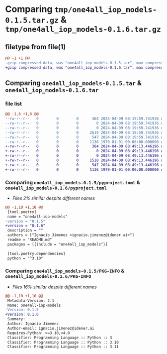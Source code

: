 # Comparing `tmp/one4all_iop_models-0.1.5.tar.gz` & `tmp/one4all_iop_models-0.1.6.tar.gz`

## filetype from file(1)

```diff
@@ -1 +1 @@
-gzip compressed data, was "one4all_iop_models-0.1.5.tar", max compression
+gzip compressed data, was "one4all_iop_models-0.1.6.tar", max compression
```

## Comparing `one4all_iop_models-0.1.5.tar` & `one4all_iop_models-0.1.6.tar`

### file list

```diff
@@ -1,6 +1,6 @@
--rw-r--r--   0        0        0      364 2024-04-09 08:19:59.741936 one4all_iop_models-0.1.5/README.md
--rw-r--r--   0        0        0        0 2024-04-09 08:19:59.741936 one4all_iop_models-0.1.5/one4all_iop_models/__init__.py
--rw-r--r--   0        0        0        0 2024-04-09 08:19:59.741936 one4all_iop_models-0.1.5/one4all_iop_models/ros_models/__init__.py
--rw-r--r--   0        0        0     2619 2024-04-09 08:19:59.741936 one4all_iop_models-0.1.5/one4all_iop_models/ros_models/robot.py
--rw-r--r--   0        0        0      547 2024-04-09 08:19:59.741936 one4all_iop_models-0.1.5/pyproject.toml
--rw-r--r--   0        0        0     1136 1970-01-01 00:00:00.000000 one4all_iop_models-0.1.5/PKG-INFO
+-rw-r--r--   0        0        0      364 2024-04-09 08:49:13.446196 one4all_iop_models-0.1.6/README.md
+-rw-r--r--   0        0        0        0 2024-04-09 08:49:13.446196 one4all_iop_models-0.1.6/one4all_iop_models/__init__.py
+-rw-r--r--   0        0        0        0 2024-04-09 08:49:13.446196 one4all_iop_models-0.1.6/one4all_iop_models/ros_models/__init__.py
+-rw-r--r--   0        0        0     1518 2024-04-09 08:49:13.446196 one4all_iop_models-0.1.6/one4all_iop_models/ros_models/robot.py
+-rw-r--r--   0        0        0      547 2024-04-09 08:49:13.446196 one4all_iop_models-0.1.6/pyproject.toml
+-rw-r--r--   0        0        0     1136 1970-01-01 00:00:00.000000 one4all_iop_models-0.1.6/PKG-INFO
```

### Comparing `one4all_iop_models-0.1.5/pyproject.toml` & `one4all_iop_models-0.1.6/pyproject.toml`

 * *Files 2% similar despite different names*

```diff
@@ -1,10 +1,10 @@
 [tool.poetry]
 name = "one4all-iop-models"
-version = "0.1.5"
+version = "0.1.6"
 description = ""
 authors = ["Ignacio Jimenez <ignacio.jimenez@idener.ai>"]
 readme = "README.md"
 packages = [{include = "one4all_iop_models"}]
 
 [tool.poetry.dependencies]
 python = "^3.10"
```

### Comparing `one4all_iop_models-0.1.5/PKG-INFO` & `one4all_iop_models-0.1.6/PKG-INFO`

 * *Files 16% similar despite different names*

```diff
@@ -1,10 +1,10 @@
 Metadata-Version: 2.1
 Name: one4all-iop-models
-Version: 0.1.5
+Version: 0.1.6
 Summary: 
 Author: Ignacio Jimenez
 Author-email: ignacio.jimenez@idener.ai
 Requires-Python: >=3.10,<4.0
 Classifier: Programming Language :: Python :: 3
 Classifier: Programming Language :: Python :: 3.10
 Classifier: Programming Language :: Python :: 3.11
```

